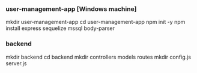 ### user-management-app [Windows machine]
mkdir user-management-app
cd user-management-app
npm init -y
npm install express sequelize mssql body-parser

### backend
mkdir backend
cd backend
mkdir controllers models routes
mkdir config.js server.js
